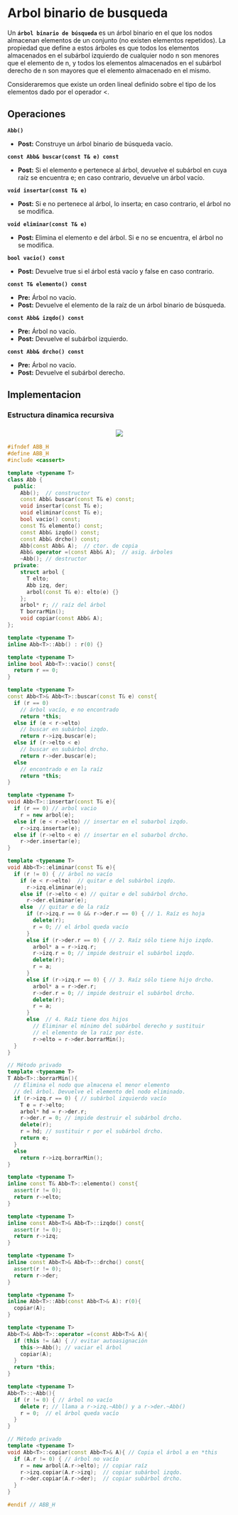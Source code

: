 # Arbol binario de busqueda

Un **`árbol binario de búsqueda`** es un árbol binario en el que los nodos almacenan elementos de un conjunto 
(no existen elementos repetidos). La propiedad que define a estos árboles es que todos los elementos almacenados en
el subárbol izquierdo de cualquier nodo n son menores que el elemento de n, y todos los elementos almacenados en el 
subárbol derecho de n son mayores que el elemento almacenado en el mismo.  

Consideraremos que existe un orden lineal definido sobre el tipo de los elementos dado por el operador <.

## Operaciones

**`Abb()`**
- **Post:** Construye un árbol binario de búsqueda vacío.

**`const Abb& buscar(const T& e) const`**
- **Post:** Si el elemento e pertenece al árbol, devuelve el subárbol en cuya raíz se encuentra e; en caso contrario, 
devuelve un árbol vacío.

**`void insertar(const T& e)`**
- **Post:** Si e no pertenece al árbol, lo inserta; en caso contrario, el árbol no se modifica.

**`void eliminar(const T& e)`**
- **Post:** Elimina el elemento e del árbol. Si e no se encuentra, el árbol no se modifica.

**`bool vacio() const`**
- **Post:** Devuelve true si el árbol está vacío y false en caso contrario.

**`const T& elemento() const`**
- **Pre:** Árbol no vacío.
- **Post:** Devuelve el elemento de la raíz de un árbol binario de búsqueda.

**`const Abb& izqdo() const`**
- **Pre:** Árbol no vacío.
- **Post:** Devuelve el subárbol izquierdo.

**`const Abb& drcho() const`**
- **Pre:** Árbol no vacío.
- **Post:** Devuelve el subárbol derecho.

## Implementacion

### Estructura dinamica recursiva

<h3 align="center"><img src="imagenes/abbrecursiva" /></h3>

```c++
#ifndef ABB_H
#define ABB_H
#include <cassert>

template <typename T> 
class Abb {
  public:
    Abb();  // constructor
    const Abb& buscar(const T& e) const;
    void insertar(const T& e);
    void eliminar(const T& e);
    bool vacio() const;
    const T& elemento() const;
    const Abb& izqdo() const;
    const Abb& drcho() const;
    Abb(const Abb& A);  // ctor. de copia
    Abb& operator =(const Abb& A);  // asig. árboles
    ~Abb(); // destructor
  private:
    struct arbol {
      T elto;
      Abb izq, der;
      arbol(const T& e): elto(e) {}
    };
    arbol* r; // raíz del árbol
    T borrarMin();
    void copiar(const Abb& A);
};

template <typename T>
inline Abb<T>::Abb() : r(0) {}

template <typename T>
inline bool Abb<T>::vacio() const{
  return r == 0;
}

template <typename T>
const Abb<T>& Abb<T>::buscar(const T& e) const{
  if (r == 0)
    // árbol vacío, e no encontrado
    return *this;
  else if (e < r->elto)
    // buscar en subárbol izqdo.
    return r->izq.buscar(e);
  else if (r->elto < e)
    // buscar en subárbol drcho.
    return r->der.buscar(e);
  else
    // encontrado e en la raíz
    return *this;
}

template <typename T>
void Abb<T>::insertar(const T& e){
  if (r == 0) // arbol vacio
    r = new arbol(e);
  else if (e < r->elto) // insertar en el subarbol izqdo.
    r->izq.insertar(e);
  else if (r->elto < e) // insertar en el subarbol drcho.
    r->der.insertar(e);
}

template <typename T>
void Abb<T>::eliminar(const T& e){
  if (r != 0) { // árbol no vacío
    if (e < r->elto)  // quitar e del subárbol izqdo.
      r->izq.eliminar(e);
    else if (r->elto < e) // quitar e del subárbol drcho.
      r->der.eliminar(e);
    else  // quitar e de la raíz
      if (r->izq.r == 0 && r->der.r == 0) { // 1. Raíz es hoja
        delete(r);
        r = 0; // el árbol queda vacío
      }
      else if (r->der.r == 0) { // 2. Raíz sólo tiene hijo izqdo.
        arbol* a = r->izq.r;
        r->izq.r = 0; // impide destruir el subárbol izqdo.
        delete(r);
        r = a;
      }
      else if (r->izq.r == 0) { // 3. Raíz sólo tiene hijo drcho.
        arbol* a = r->der.r;
        r->der.r = 0; // impide destruir el subárbol drcho.
        delete(r);
        r = a;
      }
      else  // 4. Raíz tiene dos hijos
        // Eliminar el mínimo del subárbol derecho y sustituir
        // el elemento de la raíz por éste.
        r->elto = r->der.borrarMin();
  }
}      

// Método privado
template <typename T>
T Abb<T>::borrarMin(){
  // Elimina el nodo que almacena el menor elemento
  // del árbol. Devuelve el elemento del nodo eliminado.
  if (r->izq.r == 0) { // subárbol izquierdo vacío
    T e = r->elto;
    arbol* hd = r->der.r;
    r->der.r = 0; // impide destruir el subárbol drcho.
    delete(r);
    r = hd; // sustituir r por el subárbol drcho.
    return e;
  }
  else  
    return r->izq.borrarMin();
}

template <typename T>
inline const T& Abb<T>::elemento() const{
  assert(r != 0);
  return r->elto;
}

template <typename T>
inline const Abb<T>& Abb<T>::izqdo() const{
  assert(r != 0);
  return r->izq;
}

template <typename T>
inline const Abb<T>& Abb<T>::drcho() const{
  assert(r != 0);
  return r->der;
}

template <typename T>
inline Abb<T>::Abb(const Abb<T>& A): r(0){
  copiar(A);
}

template <typename T>
Abb<T>& Abb<T>::operator =(const Abb<T>& A){
  if (this != &A) { // evitar autoasignación
    this->~Abb(); // vaciar el árbol
    copiar(A);
  }
  return *this;
}

template <typename T>
Abb<T>::~Abb(){
  if (r != 0) { // árbol no vacío
    delete r; // llama a r->izq.~Abb() y a r->der.~Abb()
    r = 0;  // el árbol queda vacío
  }
}

// Método privado
template <typename T>
void Abb<T>::copiar(const Abb<T>& A){ // Copia el árbol a en *this
  if (A.r != 0) { // árbol no vacío
    r = new arbol(A.r->elto); // copiar raíz
    r->izq.copiar(A.r->izq);  // copiar subárbol izqdo.
    r->der.copiar(A.r->der);  // copiar subárbol drcho.
  }
}

#endif // ABB_H
```
